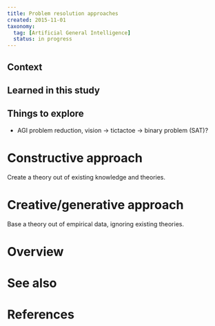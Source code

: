 ```yaml
---
title: Problem resolution approaches
created: 2015-11-01
taxonomy:
  tag: [Artificial General Intelligence]
  status: in progress
---
```


## Context

## Learned in this study

## Things to explore
* AGI problem reduction, vision -> tictactoe -> binary problem (SAT)?

# Constructive approach
Create a theory out of existing knowledge and theories.

# Creative/generative approach
Base a theory out of empirical data, ignoring existing theories.


# Overview

# See also

# References